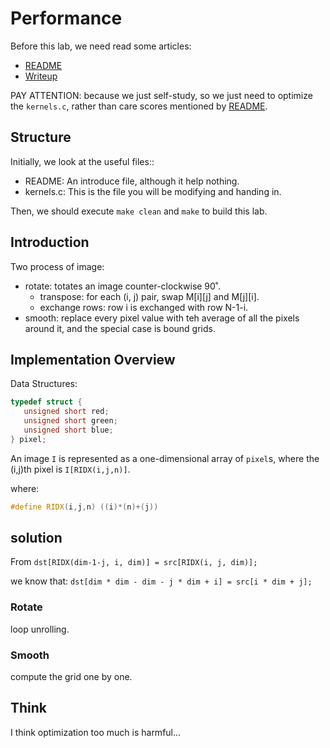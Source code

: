 # Performance

Before this lab, we need read some articles:

- [README](http://csapp.cs.cmu.edu/3e/README-perflab)
- [Writeup](http://csapp.cs.cmu.edu/3e/perflab.pdf)

PAY ATTENTION: because we just self-study, so we just need to optimize the `kernels.c`, rather than care scores mentioned by [README](http://csapp.cs.cmu.edu/3e/README-perflab).

## Structure

Initially, we look at the useful files::

- README: An introduce file, although it help nothing.
- kernels.c: This is the file you will be modifying and handing in. 

Then, we should execute `make clean` and `make` to build this lab.

## Introduction

Two process of image:

- rotate: totates an image counter-clockwise 90˚.
  - transpose: for each (i, j) pair, swap M[i][j] and M[j][i].
  - exchange rows: row i is exchanged with row N-1-i.
- smooth: replace every pixel value with teh average of all the pixels around it, and the special case is bound grids.

## Implementation Overview

Data Structures:

```cpp
typedef struct {
   unsigned short red;
   unsigned short green;
   unsigned short blue;
} pixel;
```

An image `I` is represented as a one-dimensional array of `pixel`s, where the (i,j)th pixel is `I[RIDX(i,j,n)]`.

where:

```cpp
#define RIDX(i,j,n) ((i)*(n)+(j))
```

## solution

From `dst[RIDX(dim-1-j, i, dim)] = src[RIDX(i, j, dim)];`

we know that: `dst[dim * dim - dim - j * dim + i] = src[i * dim + j];`

### Rotate

loop unrolling.

### Smooth

compute the grid one by one.


## Think

I think optimization too much is harmful...